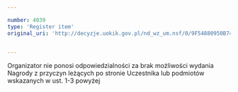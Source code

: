 ```yaml
---

number: 4039
type: 'Register item'
original_uri: 'http://decyzje.uokik.gov.pl/nd_wz_um.nsf/0/9F54880950B74015C1257ABB00347698?OpenDocument'


---
```


Organizator nie ponosi odpowiedzialności za brak możliwości wydania Nagrody z przyczyn leżących po stronie Uczestnika lub podmiotów wskazanych w ust. 1-3 powyżej
